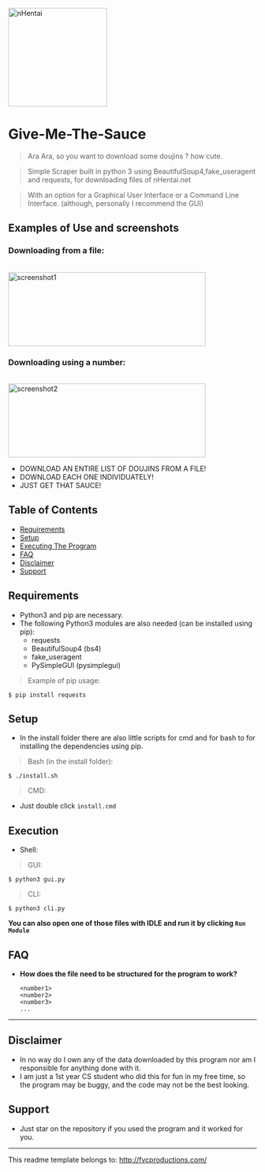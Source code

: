 <a href="nHentai logo"><img src="https://pbs.twimg.com/profile_images/733172726731415552/8P68F-_I_400x400.jpg" width="200" height="200" title="nHentai" alt="nHentai"></a>

# Give-Me-The-Sauce

> Ara Ara, so you want to download some doujins ? how cute.

> Simple Scraper built in python 3 using BeautifulSoup4,fake_useragent and requests, for downloading files of nHentai.net

> With an option for a Graphical User Interface or a Command Line Interface. (although, personally I recommend the GUI)

## Examples of Use and screenshots

### Downloading from a file:
<br>
<a href="screenshot1"><img src="https://i.imgur.com/QvS5Xzw.png" width="400" height="150" alt="screenshot1"></a>

### Downloading using a number:
<br>
<a href="screenshot2"><img src="https://i.imgur.com/JzHeSmS.png" width="400" height="150" alt="screenshot2"></a>

- DOWNLOAD AN ENTIRE LIST OF DOUJINS FROM A FILE!
- DOWNLOAD EACH ONE INDIVIDUATELY!
- JUST GET THAT SAUCE!


## Table of Contents

- [Requirements](#requirements)
- [Setup](#setup)
- [Executing The Program](#execution)
- [FAQ](#faq)
- [Disclaimer](#disclaimer)
- [Support](#support)


## Requirements

- Python3 and pip are necessary.
- The following Python3 modules are also needed (can be installed using pip):
  - requests
  - BeautifulSoup4 (bs4)
  - fake_useragent
  - PySimpleGUI (pysimplegui)
 
 > Example of pip usage:
 ```shell
$ pip install requests
```

## Setup

- In the install folder there are also little scripts for cmd and for bash to for installing the dependencies using pip.

> Bash (in the install folder):
```shell
$ ./install.sh
```
> CMD:
  - Just double click `install.cmd`

## Execution

- Shell:
> GUI:
```shell
$ python3 gui.py
```
> CLI:
```shell
$ python3 cli.py
```
**You can also open one of those files with IDLE and run it by clicking `Run Module`**

## FAQ

- **How does the file need to be structured for the program to work?**
    ```text
    <number1>
    <number2>
    <number3>
    ...
    ```
---

## Disclaimer

- In no way do I own any of the data downloaded by this program nor am I responsible for anything done with it.
- I am just a 1st year CS student who did this for fun in my free time, so the program may be buggy, and the code may not be the best looking.

## Support

- Just star on the repository if you used the program and it worked for you.

---

This readme template belongs to: http://fvcproductions.com/
